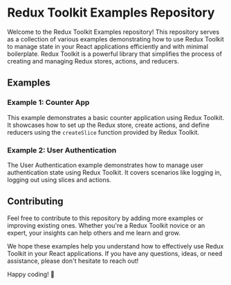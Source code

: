 # Redux Toolkit Examples Repository

Welcome to the Redux Toolkit Examples repository! This repository serves as a collection of various examples demonstrating how to use Redux Toolkit to manage state in your React applications efficiently and with minimal boilerplate. Redux Toolkit is a powerful library that simplifies the process of creating and managing Redux stores, actions, and reducers.

## Examples

### Example 1: Counter App
This example demonstrates a basic counter application using Redux Toolkit. It showcases how to set up the Redux store, create actions, and define reducers using the `createSlice` function provided by Redux Toolkit.
### Example 2: User Authentication
The User Authentication example demonstrates how to manage user authentication state using Redux Toolkit. It covers scenarios like logging in, logging out using slices and actions.



## Contributing

Feel free to contribute to this repository by adding more examples or improving existing ones. Whether you're a Redux Toolkit novice or an expert, your insights can help others and me learn and grow.


We hope these examples help you understand how to effectively use Redux Toolkit in your React applications. If you have any questions, ideas, or need assistance, please don't hesitate to reach out!

Happy coding! 🚀
